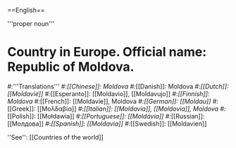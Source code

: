 ==English==

'''proper noun'''

# Country in Europe. Official name: Republic of Moldova.
#:'''Translations'''
#:*[[Chinese]]: Moldova
#:*[[Danish]]: Moldova
#:*[[Dutch]]: [[Moldavië]]
#:*[[Esperanto]]: [[Moldavio]], [[Moldavujo]]
#:*[[Finnish]]: Moldova
#:*[[French]]: [[Moldavie]], Moldova
#:*[[German]]: [[Moldau]]
#:*[[Greek]]: [[Μολδαβία]]
#:*[[Italian]]: [[Moldavia]], [[Moldovia]], Moldova
#:*[[Polish]]: [[Mołdawia]]
#:*[[Portuguese]]: [[Moldávia]]
#:*[[Russian]]: [[Молдова]]
#:*[[Spanish]]: [[Moldavia]]
#:*[[Swedish]]: [[Moldavien]]

''See'': [[Countries of the world]]